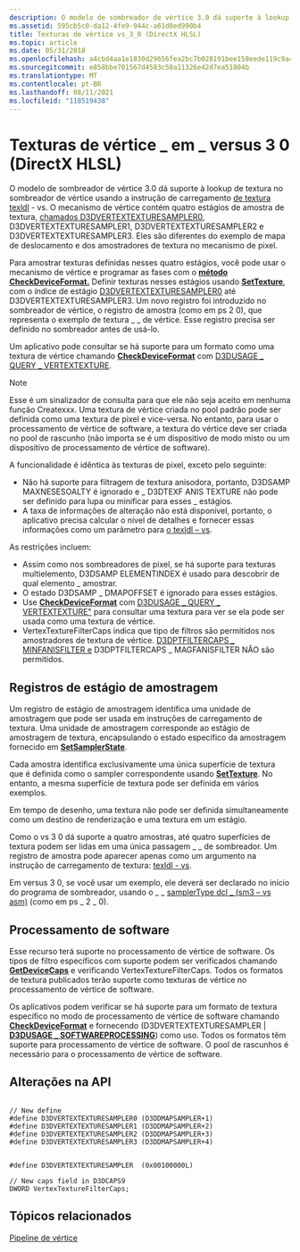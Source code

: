```yaml
---
description: O modelo de sombreador de vértice 3.0 dá suporte à lookup de textura no sombreador de vértice usando a instrução de carregamento de textura texldl - vs.
ms.assetid: 595cb5c0-da12-4fe9-944c-a61d8ed990b4
title: Texturas de vértice vs_3_0 (DirectX HLSL)
ms.topic: article
ms.date: 05/31/2018
ms.openlocfilehash: a4cbd4aa1e1830d29656fea2bc7b028191bee158eede119c9a47ae2457d10e99
ms.sourcegitcommit: e858bbe701567d4583c50a11326e42d7ea51804b
ms.translationtype: MT
ms.contentlocale: pt-BR
ms.lasthandoff: 08/11/2021
ms.locfileid: "118519438"
---
```

# <a name="vertex-textures-in-vs_3_0-directx-hlsl"></a>Texturas de vértice \_ em \_ versus 3 0 (DirectX HLSL)

O modelo de sombreador de vértice 3.0 dá suporte à lookup de textura no sombreador de vértice usando a instrução de carregamento [de textura texldl](../direct3dhlsl/texldl---vs.md) - vs. O mecanismo de vértice contém quatro estágios de amostra de textura, [chamados D3DVERTEXTEXTURESAMPLER0](d3dvertextexturesampler.md), D3DVERTEXTEXTURESAMPLER1, D3DVERTEXTEXTURESAMPLER2 e D3DVERTEXTEXTURESAMPLER3. Eles são diferentes do exemplo de mapa de deslocamento e dos amostradores de textura no mecanismo de pixel.

Para amostrar texturas definidas nesses quatro estágios, você pode usar o mecanismo de vértice e programar as fases com o [**método CheckDeviceFormat.**](/windows/desktop/api) Definir texturas nesses estágios usando [**SetTexture**](/windows/win32/api/d3d9helper/nf-d3d9helper-idirect3ddevice9-settexture), com o índice de estágio [D3DVERTEXTEXTURESAMPLER0](d3dvertextexturesampler.md) até D3DVERTEXTEXTURESAMPLER3. Um novo registro foi introduzido no sombreador de vértice, o registro de amostra (como em ps 2 0), que representa o exemplo de textura \_ \_ de vértice. Esse registro precisa ser definido no sombreador antes de usá-lo.

Um aplicativo pode consultar se há suporte para um formato como uma textura de vértice chamando [**CheckDeviceFormat**](/windows/desktop/api) com [D3DUSAGE \_ QUERY \_ VERTEXTEXTURE](d3dusage-query.md).

> [!Note]  
> Esse é um sinalizador de consulta para que ele não seja aceito em nenhuma função Createxxx. Uma textura de vértice criada no pool padrão pode ser definida como uma textura de pixel e vice-versa. No entanto, para usar o processamento de vértice de software, a textura do vértice deve ser criada no pool de rascunho (não importa se é um dispositivo de modo misto ou um dispositivo de processamento de vértice de software).

 

A funcionalidade é idêntica às texturas de pixel, exceto pelo seguinte:

-   Não há suporte para filtragem de textura anisodora, portanto, D3DSAMP MAXNESESOALTY é ignorado e \_ D3DTEXF ANIS TEXTURE não pode ser definido para lupa ou minificar para esses \_ estágios.
-   A taxa de informações de alteração não está disponível, portanto, o aplicativo precisa calcular o nível de detalhes e fornecer essas informações como um parâmetro para [o texldl – vs](../direct3dhlsl/texldl---vs.md).

As restrições incluem:

-   Assim como nos sombreadores de pixel, se há suporte para texturas multielemento, D3DSAMP ELEMENTINDEX é usado para descobrir de qual elemento \_ amostrar.
-   O estado D3DSAMP \_ DMAPOFFSET é ignorado para esses estágios.
-   Use [**CheckDeviceFormat**](/windows/desktop/api) com [D3DUSAGE \_ QUERY \_ VERTEXTEXTURE"](d3dusage-query.md) para consultar uma textura para ver se ela pode ser usada como uma textura de vértice.
-   VertexTextureFilterCaps indica que tipo de filtros são permitidos nos amostradores de textura de vértice. [D3DPTFILTERCAPS \_ MINFANISFILTER e](d3dptfiltercaps.md) D3DPTFILTERCAPS \_ MAGFANISFILTER NÃO são permitidos.

## <a name="sampling-stage-registers"></a>Registros de estágio de amostragem

Um registro de estágio de amostragem identifica uma unidade de amostragem que pode ser usada em instruções de carregamento de textura. Uma unidade de amostragem corresponde ao estágio de amostragem de textura, encapsulando o estado específico da amostragem fornecido em [**SetSamplerState**](/windows/win32/api/d3d9helper/nf-d3d9helper-idirect3ddevice9-setsamplerstate).

Cada amostra identifica exclusivamente uma única superfície de textura que é definida como o sampler correspondente usando [**SetTexture**](/windows/win32/api/d3d9helper/nf-d3d9helper-idirect3ddevice9-settexture). No entanto, a mesma superfície de textura pode ser definida em vários exemplos.

Em tempo de desenho, uma textura não pode ser definida simultaneamente como um destino de renderização e uma textura em um estágio.

Como o vs 3 0 dá suporte a quatro amostras, até quatro superfícies de textura podem ser lidas em uma única passagem \_ \_ de sombreador. Um registro de amostra pode aparecer apenas como um argumento na instrução de carregamento de textura: [texldl - vs](../direct3dhlsl/texldl---vs.md).

Em versus 3 0, se você usar um exemplo, ele deverá ser declarado no início do programa de sombreador, usando o \_ \_ [samplerType dcl \_ (sm3 – vs asm)](../direct3dhlsl/dcl-samplertype---vs.md) (como em ps \_ 2 \_ 0).

## <a name="software-processing"></a>Processamento de software

Esse recurso terá suporte no processamento de vértice de software. Os tipos de filtro específicos com suporte podem ser verificados chamando [**GetDeviceCaps**](/windows/win32/api/d3d9helper/nf-d3d9helper-idirect3ddevice9-getdevicecaps) e verificando VertexTextureFilterCaps. Todos os formatos de textura publicados terão suporte como texturas de vértice no processamento de vértice de software.

Os aplicativos podem verificar se há suporte para um formato de textura específico no modo de processamento de vértice de software chamando [**CheckDeviceFormat**](/windows/desktop/api) e fornecendo (D3DVERTEXTEXTURESAMPLER \| [**D3DUSAGE \_ SOFTWAREPROCESSING**](d3dusage.md)) como uso. Todos os formatos têm suporte para processamento de vértice de software. O pool de rascunhos é necessário para o processamento de vértice de software.

## <a name="api-changes"></a>Alterações na API


```
   
// New define
#define D3DVERTEXTEXTURESAMPLER0 (D3DDMAPSAMPLER+1)
#define D3DVERTEXTEXTURESAMPLER1 (D3DDMAPSAMPLER+2)
#define D3DVERTEXTEXTURESAMPLER2 (D3DDMAPSAMPLER+3)
#define D3DVERTEXTEXTURESAMPLER3 (D3DDMAPSAMPLER+4)
    

#define D3DVERTEXTEXTURESAMPLER  (0x00100000L)

// New caps field in D3DCAPS9
DWORD VertexTextureFilterCaps;
```



## <a name="related-topics"></a>Tópicos relacionados

<dl> <dt>

[Pipeline de vértice](vertex-pipeline.md)
</dt> </dl>

 

 
